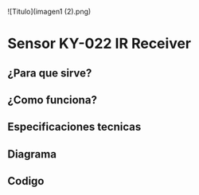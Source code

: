 
![Titulo](imagen1 (2).png)

# Sensor KY-022 IR Receiver

## ¿Para que sirve?

## ¿Como funciona?

## Especificaciones tecnicas 

## Diagrama

## Codigo
